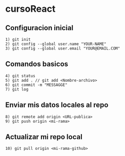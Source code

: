 # cursoReact

## Configuracion inicial
    1) git init
    2) git config --global user.name "YOUR-NAME"
    3) git config --global user.email "YOUR@EMAIL.COM"
## Comandos basicos
    4) git status
    5) git add . // git add <Nombre-archivo>
    6) git commit -m "MESSAGGE"
    7) git log

## Enviar mis datos locales al repo
    8) git remote add origin <URL-publica>
    9) git push origin <mi-rama>

## Actualizar mi repo local
    10) git pull origin <mi-rama-github>
